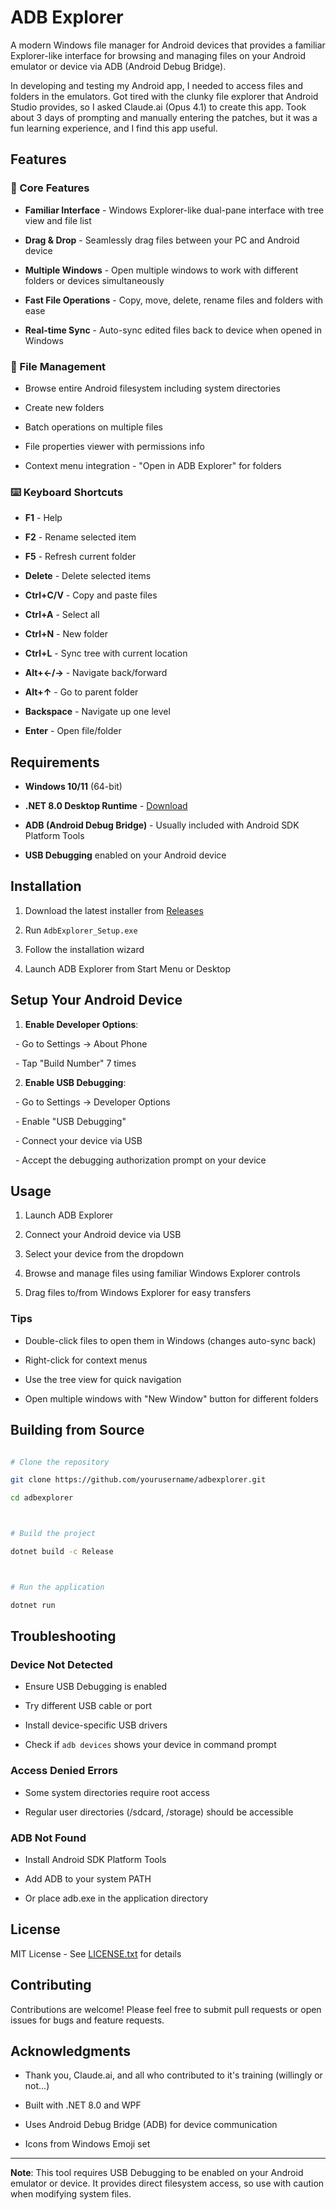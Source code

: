 # ADB Explorer


A modern Windows file manager for Android devices that provides a familiar Explorer-like interface for browsing and managing files on your Android emulator or device via ADB (Android Debug Bridge).

In developing and testing my Android app, I needed to access files and folders in the emulators. Got tired with the clunky file explorer that Android Studio provides, so I asked Claude.ai (Opus 4.1) to create this app. Took about 3 days of prompting and manually entering the patches, but it was a fun learning experience, and I find this app useful.

## Features



### 🚀 Core Features

- **Familiar Interface** - Windows Explorer-like dual-pane interface with tree view and file list

- **Drag & Drop** - Seamlessly drag files between your PC and Android device

- **Multiple Windows** - Open multiple windows to work with different folders or devices simultaneously

- **Fast File Operations** - Copy, move, delete, rename files and folders with ease

- **Real-time Sync** - Auto-sync edited files back to device when opened in Windows



### 📁 File Management

- Browse entire Android filesystem including system directories

- Create new folders

- Batch operations on multiple files

- File properties viewer with permissions info

- Context menu integration - "Open in ADB Explorer" for folders



### ⌨️ Keyboard Shortcuts

- **F1** - Help

- **F2** - Rename selected item

- **F5** - Refresh current folder

- **Delete** - Delete selected items

- **Ctrl+C/V** - Copy and paste files

- **Ctrl+A** - Select all

- **Ctrl+N** - New folder

- **Ctrl+L** - Sync tree with current location

- **Alt+←/→** - Navigate back/forward

- **Alt+↑** - Go to parent folder

- **Backspace** - Navigate up one level

- **Enter** - Open file/folder



## Requirements



- **Windows 10/11** (64-bit)

- **.NET 8.0 Desktop Runtime** - [Download](https://dotnet.microsoft.com/download/dotnet/8.0)

- **ADB (Android Debug Bridge)** - Usually included with Android SDK Platform Tools

- **USB Debugging** enabled on your Android device



## Installation



1. Download the latest installer from [Releases](https://github.com/yourusername/adbexplorer/releases)

2. Run `AdbExplorer_Setup.exe`

3. Follow the installation wizard

4. Launch ADB Explorer from Start Menu or Desktop



## Setup Your Android Device



1. **Enable Developer Options**:

&nbsp;  - Go to Settings → About Phone

&nbsp;  - Tap "Build Number" 7 times



2. **Enable USB Debugging**:

&nbsp;  - Go to Settings → Developer Options

&nbsp;  - Enable "USB Debugging"

&nbsp;  - Connect your device via USB

&nbsp;  - Accept the debugging authorization prompt on your device



## Usage



1. Launch ADB Explorer

2. Connect your Android device via USB

3. Select your device from the dropdown

4. Browse and manage files using familiar Windows Explorer controls

5. Drag files to/from Windows Explorer for easy transfers



### Tips

- Double-click files to open them in Windows (changes auto-sync back)

- Right-click for context menus

- Use the tree view for quick navigation

- Open multiple windows with "New Window" button for different folders



## Building from Source



```bash

# Clone the repository

git clone https://github.com/yourusername/adbexplorer.git

cd adbexplorer



# Build the project

dotnet build -c Release



# Run the application

dotnet run

```



## Troubleshooting



### Device Not Detected

- Ensure USB Debugging is enabled

- Try different USB cable or port

- Install device-specific USB drivers

- Check if `adb devices` shows your device in command prompt



### Access Denied Errors

- Some system directories require root access

- Regular user directories (/sdcard, /storage) should be accessible



### ADB Not Found

- Install Android SDK Platform Tools

- Add ADB to your system PATH

- Or place adb.exe in the application directory



## License



MIT License - See [LICENSE.txt](LICENSE.txt) for details



## Contributing



Contributions are welcome! Please feel free to submit pull requests or open issues for bugs and feature requests.



## Acknowledgments

- Thank you, Claude.ai, and all who contributed to it's training (willingly or not...)

- Built with .NET 8.0 and WPF

- Uses Android Debug Bridge (ADB) for device communication

- Icons from Windows Emoji set



---



**Note**: This tool requires USB Debugging to be enabled on your Android emulator or device. It provides direct filesystem access, so use with caution when modifying system files.

